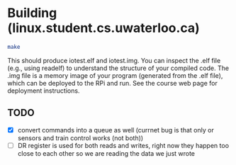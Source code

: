 Building (linux.student.cs.uwaterloo.ca)
========================================


```sh
make
```

This should produce iotest.elf and iotest.img.
You can inspect the .elf file (e.g., using readelf) to understand the structure of your compiled code.
The .img file is a memory image of your program (generated from the .elf file), which can be deployed
to the RPi and run.
See the course web page for deployment instructions.

## TODO

- [x] convert commands into a queue as well (currnet bug is that only or sensors and train control works (not both))
- [ ] DR register is used for both reads and writes, right now they happen too close to each other so we are reading the data we just wrote
